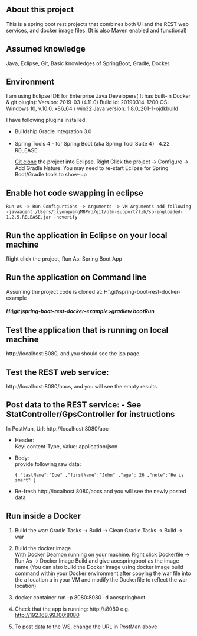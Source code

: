 ## About this project
This is a spring boot rest projects that combines both UI and the REST web services, and docker image files.
(It is also Maven enabled and functional)

## Assumed  knowledge
Java, Eclipse, Git, Basic knowledges of SpringBoot, Gradle, Docker.
 
## Environment
I am using 
	Eclipse IDE for Enterprise Java Developers( It has built-in Docker & git plugin):
	Version: 2019-03 (4.11.0)
	Build id: 20190314-1200
	OS: Windows 10, v.10.0, x86_64 / win32
	Java version: 1.8.0_201-1-ojdkbuild

I have following plugins installed:
- Buildship Gradle Integration 3.0
- Spring Tools 4 - for Spring Boot (aka Spring Tool Suite 4） 4.22 RELEASE
	

  [Git clone](https://github.com/jywang919/otm-support) the project into Eclipse.
  Right Click the project -> Configure -> Add Gradle Nature.
  You may need to re-start Eclipse for Spring Boot/Gradle tools to show-up
## Enable hot code swapping in eclipse
	Run As -> Run Configurtions -> Arguments -> VM Arguments add following -javaagent:/Users/jiyongwangMBPro/git/otm-support/lib/springloaded-1.2.5.RELEASE.jar -noverify
	
## Run the application in Eclipse on your local machine
Right click the project, Run As: Spring Boot App

## Run the application on Command line
Assuming the project code is cloned at: H:\git\spring-boot-rest-docker-example
##### H:\git\spring-boot-rest-docker-example>gradlew bootRun

## Test the application that is running on local machine
http://localhost:8080, and you should see the jsp page.

## Test the REST web service:
http://localhost:8080/aocs, and you will see the empty results

## Post data to the REST service:  - See StatController/GpsController for instructions

In PostMan,
Url: http://localhost:8080/aoc

- Header:  
       Key: content-Type,
        Value: application/json

- Body:    
      provide following raw data:
      
      { "lastName":"Doe" ,"firstName":"John" ,"age": 26 ,"note":"He is smart" }

- Re-fresh http://localhost:8080/aocs and you will see the newly posted data
 
 
## Run inside a Docker
1.	Build the war:
	Gradle Tasks -> Build -> Clean
	Gradle Tasks -> Build -> war

2.	Build the docker image	
	With Docker Deamon running on your machine.
	Right click Dockerfile -> Run As -> Docker Image Build and give aocspringboot as the image name
	(You can also build the Docker image using docker image build command within your Docker environment after copying the war file into the a location a in your VM and modify the Dockerfile to reflect the war location)  
	
3.	docker container run -p 8080:8080 -d aocspringboot

4.	Check that the app is running:
	http://<IP of your docker VM>:8080 e.g. http://192.168.99.100:8080 
	
5.	To post data to the WS, change the URL in PostMan above	




